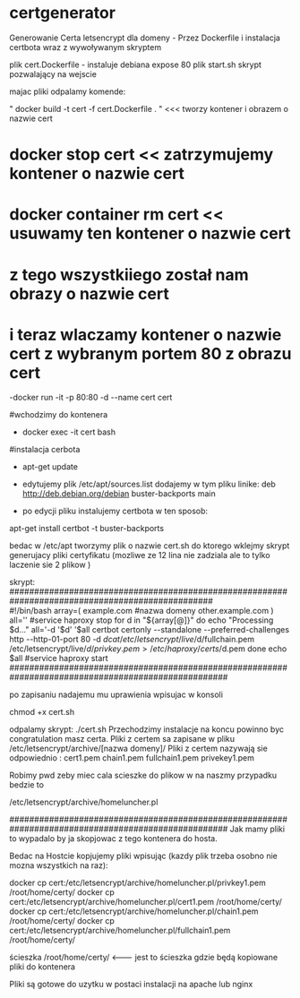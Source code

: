 # certgenerator
Generowanie Certa letsencrypt dla domeny - Przez Dockerfile i instalacja certbota wraz z wywoływanym skryptem


plik cert.Dockerfile - instaluje debiana expose 80 
plik start.sh skrypt pozwalający na wejscie

majac pliki odpalamy komende:

" docker build -t cert -f cert.Dockerfile . " <<< tworzy kontener i obrazem o nazwie cert 
 # docker stop cert << zatrzymujemy kontener o nazwie cert
 # docker container rm cert << usuwamy ten kontener o nazwie cert
 
 # z tego wszystkiiego został nam obrazy o nazwie cert
 
 # i teraz wlaczamy kontener o nazwie cert z wybranym portem 80  z obrazu cert 
 
-docker run -it -p 80:80 -d --name cert cert

#wchodzimy do kontenera

- docker exec -it cert bash

#instalacja cerbota
 - apt-get update
 - edytujemy plik /etc/apt/sources.list 
    dodajemy w tym pliku linike:
      deb http://deb.debian.org/debian buster-backports main
      
  - po edycji pliku instalujemy certbota w ten sposob:
   
   apt-get install certbot -t buster-backports
   
   bedac w /etc/apt tworzymy plik o nazwie cert.sh do ktorego wklejmy skrypt generujacy pliki certyfikatu (mozliwe ze 12 lina nie zadziala ale to tylko laczenie sie 2 plikow )
   
   skrypt:
#################################################################################################   
   #!/bin/bash
array=(
example.com            #nazwa domeny
other.example.com
)
all=''
#service haproxy stop
for d in "${array[@]}"
do
        echo "Processing $d..."
        all='-d '$d' '$all
        certbot certonly --standalone --preferred-challenges http --http-01-port 80 -d $d
        cat /etc/letsencrypt/live/$d/fullchain.pem /etc/letsencrypt/live/$d/privkey.pem > /etc/haproxy/certs/$d.pem
done
echo $all
#service haproxy start
####################################################################################################

po zapisaniu nadajemu mu uprawienia wpisujac w konsoli

chmod +x cert.sh

odpalamy skrypt:  ./cert.sh
Przechodzimy instalacje na koncu powinno byc congratulation masz certa.
Pliki z certem sa zapisane w pliku  /etc/letsencrypt/archive/[nazwa domeny]/ 
Pliki z certem nazywają sie odpowiednio : cert1.pem chain1.pem fullchain1.pem privekey1.pem

Robimy pwd zeby miec cala scieszke do plikow w na naszmy przypadku bedzie to 

/etc/letsencrypt/archive/homeluncher.pl


####################################################################################################
Jak mamy pliki to wypadalo by ja skopjowac z tego kontenera do hosta.

Bedac na Hostcie kopjujemy pliki wpisując (kazdy plik trzeba osobno nie mozna wszystkich na raz):


   docker cp cert:/etc/letsencrypt/archive/homeluncher.pl/privkey1.pem  /root/home/certy/
   docker cp cert:/etc/letsencrypt/archive/homeluncher.pl/cert1.pem  /root/home/certy/
   docker cp cert:/etc/letsencrypt/archive/homeluncher.pl/chain1.pem  /root/home/certy/
   docker cp cert:/etc/letsencrypt/archive/homeluncher.pl/fullchain1.pem  /root/home/certy/


ścieszka /root/home/certy/ <--- jest to ścieszka gdzie będą kopiowane pliki do kontenera

Pliki są gotowe do uzytku w postaci instalacji na apache lub nginx





